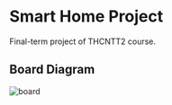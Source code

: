 # Smart Home Project
Final-term project of THCNTT2 course.
## Board Diagram
![board](https://github.com/kai618/smart-home-project/img/board-diagram-s.png)
